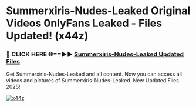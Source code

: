 # Summerxiris-Nudes-Leaked Original Videos 0nlyFans Leaked - Files Updated! (x44z)

<h3>🔴 CLICK HERE 🌐==►► <a href="https://tinyurl.com/yc6ubb5a" rel="nofollow">Summerxiris-Nudes-Leaked Updated Files</a></h3>

Get Summerxiris-Nudes-Leaked and all content. Now you can access all videos and pictures of Summerxiris-Nudes-Leaked. New Updated Files 2025!

[![x44z](https://i.imgur.com/7eu0CRL.gif)](https://tinyurl.com/yc6ubb5a)
